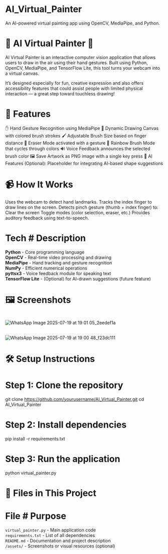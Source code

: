 # AI_Virtual_Painter
An AI-powered virtual painting app using OpenCV, MediaPipe, and Python.

# 🎨 AI Virtual Painter 🎨

AI Virtual Painter is an interactive computer vision application that allows users to draw in the air using their hand gestures. Built using Python, OpenCV, MediaPipe, and TensorFlow Lite, this tool turns your webcam into a virtual canvas.

It’s designed especially for fun, creative expression and also offers accessibility features that could assist people with limited physical interaction — a great step toward touchless drawing!

# 🧠 Features
✋ Hand Gesture Recognition using MediaPipe
🎨 Dynamic Drawing Canvas with colored brush strokes
🖌️ Adjustable Brush Size based on finger distance
🧽 Eraser Mode activated with a gesture
🌈 Rainbow Brush Mode that cycles through colors
🔊 Voice Feedback announces the selected brush color
🖼️ Save Artwork as PNG image with a single key press
🧠 AI Features (Optional): Placeholder for integrating AI-based shape suggestions

# 📹 How It Works
Uses the webcam to detect hand landmarks.
Tracks the index finger to draw lines on the screen.
Detects pinch gesture (thumb + index finger) to:
Clear the screen
Toggle modes (color selection, eraser, etc.)
Provides auditory feedback using text-to-speech.

# Tech                # Description                                          

 **Python**      -     Core programming language                            
 **OpenCV**      -    Real-time video processing and drawing               
 **MediaPipe**   -     Hand tracking and gesture recognition                
 **NumPy**       -     Efficient numerical operations                       
 **pyttsx3**     -     Voice feedback module for speaking text              
 **TensorFlow Lite** - (Optional) for AI-drawn suggestions (future feature) 

 # 🖼️ Screenshots

<br>![WhatsApp Image 2025-07-19 at 19 01 05_2eedef1a](https://github.com/user-attachments/assets/f94f8415-6eb0-4040-86db-2ad2cbe1ff10)</br>

<br>![WhatsApp Image 2025-07-19 at 19 00 48_f23dc111](https://github.com/user-attachments/assets/eb9f96e3-ebca-4ac5-b622-1d32ccbacce7)</br>

# 🛠️ Setup Instructions

# Step 1: Clone the repository
git clone https://github.com/yourusername/AI_Virtual_Painter.git
cd AI_Virtual_Painter

# Step 2: Install dependencies
pip install -r requirements.txt

# Step 3: Run the application
python virtual_painter.py

# 📁 Files in This Project
 # File                  # Purpose                                    
 
 `virtual_painter.py` - Main application code                      
 `requirements.txt`   - List of all dependencies                   
 `README.md`          - Documentation and project description      
 `/assets/`           -  Screenshots or visual resources (optional) 




